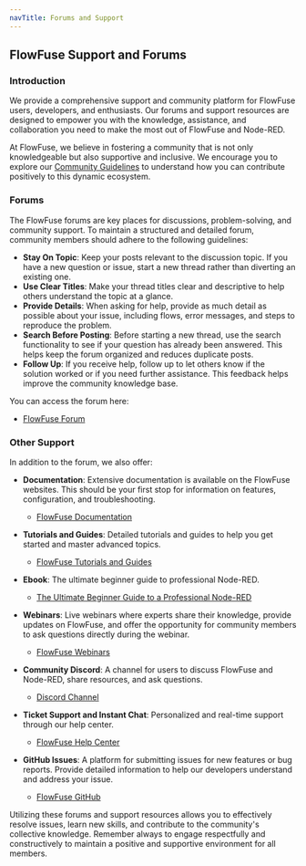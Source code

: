 ```yaml
---
navTitle: Forums and Support
---
```


## FlowFuse Support and Forums

### Introduction

We provide a comprehensive support and community platform for FlowFuse users, developers, and enthusiasts. Our forums and support resources are designed to empower you with the knowledge, assistance, and collaboration you need to make the most out of FlowFuse and Node-RED.

At FlowFuse, we believe in fostering a community that is not only knowledgeable but also supportive and inclusive. We encourage you to explore our [Community Guidelines](./community-guidelines/) to understand how you can contribute positively to this dynamic ecosystem.

### Forums

The FlowFuse forums are key places for discussions, problem-solving, and community support. To maintain a structured and detailed forum, community members should adhere to the following guidelines:

- **Stay On Topic**: Keep your posts relevant to the discussion topic. If you have a new question or issue, start a new thread rather than diverting an existing one.
- **Use Clear Titles**: Make your thread titles clear and descriptive to help others understand the topic at a glance.
- **Provide Details**: When asking for help, provide as much detail as possible about your issue, including flows, error messages, and steps to reproduce the problem.
- **Search Before Posting**: Before starting a new thread, use the search functionality to see if your question has already been answered. This helps keep the forum organized and reduces duplicate posts.
- **Follow Up**: If you receive help, follow up to let others know if the solution worked or if you need further assistance. This feedback helps improve the community knowledge base.

You can access the forum here:

- [FlowFuse Forum](https://discourse.nodered.org/c/vendors/flowfuse/24/)

### Other Support

In addition to the forum, we also offer:

- **Documentation**: Extensive documentation is available on the FlowFuse websites. This should be your first stop for information on features, configuration, and troubleshooting.
  - [FlowFuse Documentation](/docs/)

- **Tutorials and Guides**: Detailed tutorials and guides to help you get started and master advanced topics.
  - [FlowFuse Tutorials and Guides](/blog/)

- **Ebook**: The ultimate beginner guide to professional Node-RED.
  - [The Ultimate Beginner Guide to a Professional Node-RED](/ebooks/beginner-guide-to-a-professional-nodered/)

- **Webinars**: Live webinars where experts share their knowledge, provide updates on FlowFuse, and offer the opportunity for community members to ask questions directly during the webinar.
  - [FlowFuse Webinars](./event-and-webinars#monthly-webinars/)

- **Community Discord**: A channel for users to discuss FlowFuse and Node-RED, share resources, and ask questions.
  - [Discord Channel](https://discord.gg/2RrvW8dkrF)

- **Ticket Support and Instant Chat**: Personalized and real-time support through our help center.
  - [FlowFuse Help Center](/support/)

- **GitHub Issues**: A platform for submitting issues for new features or bug reports. Provide detailed information to help our developers understand and address your issue.
  - [FlowFuse GitHub](https://github.com/FlowFuse)

Utilizing these forums and support resources allows you to effectively resolve issues, learn new skills, and contribute to the community's collective knowledge. Remember always to engage respectfully and constructively to maintain a positive and supportive environment for all members.
